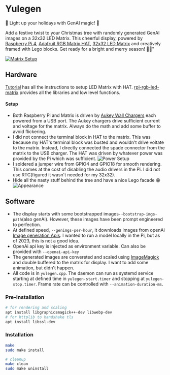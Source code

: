 # Yulegen
🎄 Light up your holidays with GenAI magic! 🌟 

Add a festive twist to your Christmas tree with randomly generated GenAI images on a 32x32 LED Matrix. This cheerful display, powered by [Raspberry Pi 4](https://www.raspberrypi.com/products/raspberry-pi-4-model-b/), [Adafruit RGB Matrix HAT](https://www.adafruit.com/product/1484),  [32x32 LED Matrix](https://www.adafruit.com/product/1484) and creatively framed with Lego blocks. Get ready for a bright and merry season! 🎅✨"

[![Matrix Setup](https://img.youtube.com/vi/IKnOzuWmZjo/0.jpg)](https://youtube.com/shorts/7bKkrBihFzk "Demo")

## Hardware
[Tutorial](https://learn.adafruit.com/adafruit-rgb-matrix-plus-real-time-clock-hat-for-raspberry-pi/overview) has all the instructions to setup LED Matrix with HAT. [rpi-rgb-led-matrix](https://github.com/hzeller/rpi-rgb-led-matrix) provides all the libraries and low level functions.

#### Setup
- Both Raspberry Pi and Matrix is driven by [Aukey Wall Chargers](https://www.aukey.com/collections/chargers) each powered from a USB port. The Aukey chargers drive sufficient current and voltage for the matrix. Always do the math and add some buffer to avoid flickering.
- I did not connect the terminal block in HAT to the matrix. This was because my HAT's terminal block was busted and wouldn't drive voltate to the matrix. Instead, I directly connected the spade connector from the matrix to the USB charger. The HAT was driven by whatever power was provided by the Pi which was sufficient.
![Power Setup](https://onedrive.live.com/embed?resid=F33E492FF42DEBDD%21439439&authkey=%21AE9fu5LviCxiSBc&width=660)
- I soldered a jumper wire from GPIO4 and GPIO18 for smooth rendering. This comes at the cost of disabling the audio drivers in the Pi. I did not use RTC(figured it wasn't needed for my 32x32).
- Hide all the nasty stuff behind the tree and have a nice Lego facade 😀
![Appearance](https://onedrive.live.com/embed?resid=F33E492FF42DEBDD%21439438&authkey=%21ALeB65lcJLvBZ5Y&width=660)

## Software
- The display starts with some bootstrapped images`--bootstrap-imgs-path`(also genAi). However, these images have been prompt engineered to perfection.
- At defined speed, `--genimgs-per-hour`, it downloads images from openAi [Image generation Apis](https://platform.openai.com/docs/guides/images/image-generation?context=node). I wanted to run a model locally in the Pi, but as of 2023, this is not a good idea.
- OpenAi api key is injected as environment variable. Can also be provided with `--openai-api-key`
- The generated images are convereted and scaled using [ImageMagick](https://imagemagick.org/) and double buffered to the matrix for display. I want to add some animation, but didn't happen.
- All code is in `yulegen.cpp`. The daemon can run as systemd service starting at defined time in `yulegen-start.timer` and stopping at `yulegen-stop.timer`. Frame rate can be controlled with `--animation-duration-ms`.

### Pre-Installation
```bash
# for rendering and scaling
apt install libgraphicsmagick++-dev libwebp-dev
# for httplib to handshake tls
apt install libssl-dev
```
### Installation
```bash
make
sudo make install

# cleanup
make clean
sudo make uninstall
```
